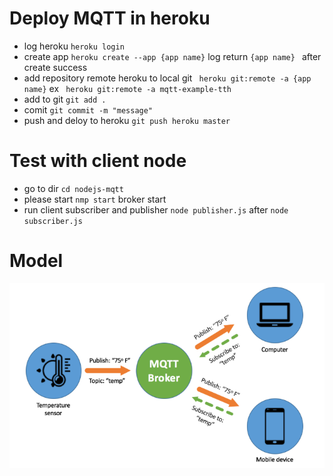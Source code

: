 # Deploy MQTT in heroku 
 + log heroku `heroku login`
 + create app `heroku create --app {app name}`  log return `{app name} ` after create success
 + add repository remote heroku to local git ` heroku git:remote -a {app name}` ex ` heroku git:remote -a mqtt-example-tth`
 + add to git `git add .`
 + comit `git commit -m "message"`
 + push and deloy to heroku `git push heroku master`
 
# Test with client node
+ go to dir  `cd nodejs-mqtt`
+ please start `nmp start` broker start
+ run client subscriber and publisher `node publisher.js` after `node subscriber.js` 

# Model
![mqtt protocol](https://github.com/trantronghien/MQTT-Android-Client/blob/master/mqtt-protocol.png)
